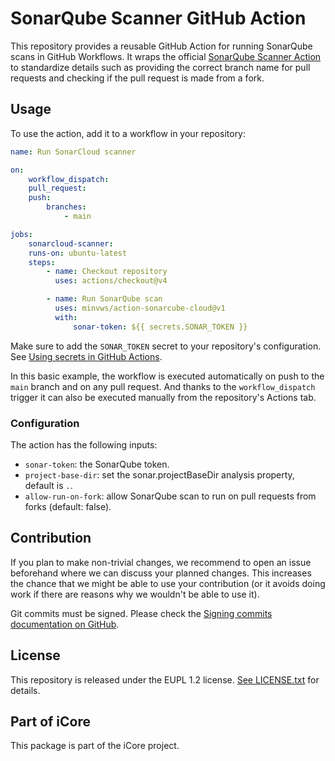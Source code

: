 # SonarQube Scanner GitHub Action

This repository provides a reusable GitHub Action for running SonarQube scans in GitHub Workflows.
It wraps the official [SonarQube Scanner Action](https://github.com/SonarSource/sonarqube-scan-action) to standardize details such as providing the correct branch name for pull requests and checking if the pull request is made from a fork.

## Usage

To use the action, add it to a workflow in your repository:

```yml
name: Run SonarCloud scanner

on:
    workflow_dispatch:
    pull_request:
    push:
        branches:
            - main

jobs:
    sonarcloud-scanner:
    runs-on: ubuntu-latest
    steps:
        - name: Checkout repository
          uses: actions/checkout@v4

        - name: Run SonarQube scan
          uses: minvws/action-sonarcube-cloud@v1
          with:
              sonar-token: ${{ secrets.SONAR_TOKEN }}
```

Make sure to add the `SONAR_TOKEN` secret to your repository's configuration. See [Using secrets in GitHub Actions](https://docs.github.com/en/actions/how-tos/write-workflows/choose-what-workflows-do/use-secrets).

In this basic example, the workflow is executed automatically on push to the `main` branch and on any pull request. And thanks to the `workflow_dispatch` trigger it can also be executed manually from the repository's Actions tab.

### Configuration

The action has the following inputs:

- `sonar-token`: the SonarQube token.
- `project-base-dir`: set the sonar.projectBaseDir analysis property, default is `.`.
- `allow-run-on-fork`: allow SonarQube scan to run on pull requests from forks (default: false).

## Contribution

If you plan to make non-trivial changes, we recommend to open an issue beforehand where we can discuss your planned changes.
This increases the chance that we might be able to use your contribution (or it avoids doing work if there are reasons why we wouldn't be able to use it).

Git commits must be signed. Please check the [Signing commits documentation on GitHub](https://docs.github.com/en/github/authenticating-to-github/signing-commits).

## License

This repository is released under the EUPL 1.2 license. [See LICENSE.txt](./LICENSE.txt) for details.

## Part of iCore

This package is part of the iCore project.
